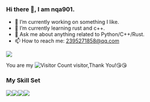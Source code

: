 ### Hi there 👋, I am nqa901.

- 🔭 I’m currently working on something I like.
- 🌱 I’m currently learning rust and c++.
- 💬 Ask me about anything related to Python/C++/Rust.
- 📫 How to reach me: 2395271858@qq.com


![](https://github-readme-stats.vercel.app/api?username=nqa901&show_icons=true&theme=transparent)

You are my ![Visitor Count](https://profile-counter.glitch.me/nqa901/count.svg) visitor,Thank You!:kissing_heart::kissing_heart:

### My Skill Set

![](https://img.shields.io/badge/Java-ED8B00?style=for-the-badge&logo=openjdk&logoColor=white)![](https://img.shields.io/badge/Python-3776AB?style=for-the-badge&logo=python&logoColor=white)![](https://img.shields.io/badge/C++-00599C?style=for-the-badge&logo=cplusplus&logoColor=black)![](https://img.shields.io/badge/Rust-000000?style=for-the-badge&logo=rust&logoColor=orange)
